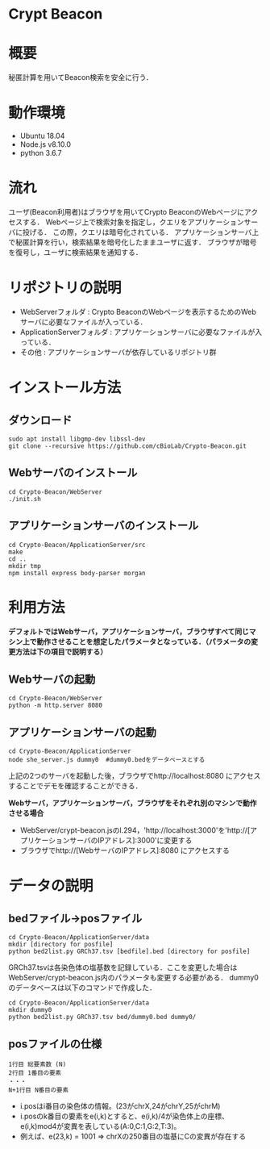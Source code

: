 # Crypt Beacon

# 概要
秘匿計算を用いてBeacon検索を安全に行う．

# 動作環境
* Ubuntu 18.04
* Node.js v8.10.0
* python 3.6.7

# 流れ
ユーザ(Beacon利用者)はブラウザを用いてCrypto BeaconのWebページにアクセスする．
Webページ上で検索対象を指定し，クエリをアプリケーションサーバに投げる．
この際，クエリは暗号化されている．
アプリケーションサーバ上で秘匿計算を行い，検索結果を暗号化したままユーザに返す．
ブラウザが暗号を復号し，ユーザに検索結果を通知する．

# リポジトリの説明
* WebServerフォルダ : Crypto BeaconのWebページを表示するためのWebサーバに必要なファイルが入っている．
* ApplicationServerフォルダ : アプリケーションサーバに必要なファイルが入っている．
* その他 : アプリケーションサーバが依存しているリポジトリ群

# インストール方法

## ダウンロード

    sudo apt install libgmp-dev libssl-dev
    git clone --recursive https://github.com/cBioLab/Crypto-Beacon.git

## Webサーバのインストール

    cd Crypto-Beacon/WebServer
    ./init.sh

## アプリケーションサーバのインストール

    cd Crypto-Beacon/ApplicationServer/src
    make
    cd ..
    mkdir tmp
    npm install express body-parser morgan

# 利用方法
**デフォルトではWebサーバ，アプリケーションサーバ，ブラウザすべて同じマシン上で動作させることを想定したパラメータとなっている．（パラメータの変更方法は下の項目で説明する）**
## Webサーバの起動

    cd Crypto-Beacon/WebServer
    python -m http.server 8080

## アプリケーションサーバの起動

    cd Crypto-Beacon/ApplicationServer
    node she_server.js dummy0  #dummy0.bedをデータベースとする

上記の2つのサーバを起動した後，ブラウザでhttp://localhost:8080 にアクセスすることでデモを確認することができる．

**Webサーバ，アプリケーションサーバ，ブラウザをそれぞれ別のマシンで動作させる場合**

+ WebServer/crypt-beacon.jsのl.294，'http://localhost:3000'を'http://[アプリケーションサーバのIPアドレス]:3000'に変更する
+ ブラウザでhttp://[WebサーバのIPアドレス]:8080 にアクセスする

# データの説明

## bedファイル→posファイル

    cd Crypto-Beacon/ApplicationServer/data
    mkdir [directory for posfile]
    python bed2list.py GRCh37.tsv [bedfile].bed [directory for posfile]

GRCh37.tsvは各染色体の塩基数を記録している．ここを変更した場合はWebServer/crypt-beacon.js内のパラメータも変更する必要がある．
dummy0のデータベースは以下のコマンドで作成した．

    cd Crypto-Beacon/ApplicationServer/data
    mkdir dummy0
    python bed2list.py GRCh37.tsv bed/dummy0.bed dummy0/

## posファイルの仕様

    1行目 総要素数 (N)
    2行目 1番目の要素
    ・・・
    N+1行目 N番目の要素

* i.posはi番目の染色体の情報。(23がchrX,24がchrY,25がchrM)
* i.posのk番目の要素をe(i,k)とすると、e(i,k)/4が染色体上の座標、e(i,k)mod4が変異を表している(A:0,C:1,G:2,T:3)。
* 例えば、e(23,k) = 1001 => chrXの250番目の塩基にCの変異が存在する
